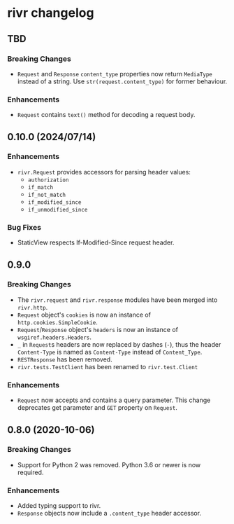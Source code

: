 # rivr changelog

## TBD

### Breaking Changes

- `Request` and `Response` `content_type` properties now return `MediaType`
  instead of a string. Use `str(request.content_type)` for former behaviour.

### Enhancements

- `Request` contains `text()` method for decoding a request body.

## 0.10.0 (2024/07/14)

### Enhancements

- `rivr.Request` provides accessors for parsing header values:
    - `authorization`
    - `if_match`
    - `if_not_match`
    - `if_modified_since`
    - `if_unmodified_since`

### Bug Fixes

- StaticView respects If-Modified-Since request header.

## 0.9.0

### Breaking Changes

- The `rivr.request` and `rivr.response` modules have been merged into
  `rivr.http`.
- `Request` object's `cookies` is now an instance of
  `http.cookies.SimpleCookie`.
- `Request`/`Response` object's `headers` is now an instance of
  `wsgiref.headers.Headers`.
- `_` in `Request`s headers are now replaced by dashes (`-`), thus the header
  `Content-Type` is named as `Content-Type` instead of `Content_Type`.
- `RESTResponse` has been removed.
- `rivr.tests.TestClient` has been renamed to `rivr.test.Client`

### Enhancements

- `Request` now accepts and contains a query parameter. This change deprecates
  get parameter and `GET` property on `Request`.

## 0.8.0 (2020-10-06)

### Breaking Changes

- Support for Python 2 was removed. Python 3.6 or newer is now required.

### Enhancements

- Added typing support to rivr.
- `Response` objects now include a `.content_type` header accessor.
